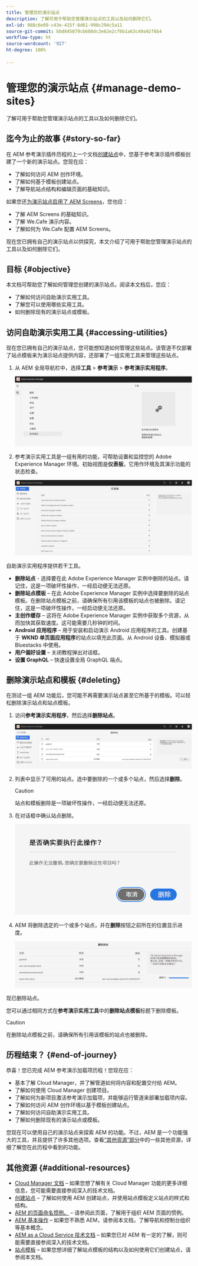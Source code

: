 ```yaml
---
title: 管理您的演示站点
description: 了解可用于帮助您管理演示站点的工具以及如何删除它们。
exl-id: 988c6e09-c43e-415f-8d61-998c294c5a11
source-git-commit: bbd845079cb688dc3e62e2cf6b1a63c49a92f6b4
workflow-type: ht
source-wordcount: '927'
ht-degree: 100%

---
```


# 管理您的演示站点 {#manage-demo-sites}

了解可用于帮助您管理演示站点的工具以及如何删除它们。

## 迄今为止的故事 {#story-so-far}

在 AEM 参考演示插件历程的上一个文档[创建站点](create-site.md)中，您基于参考演示插件模板创建了一个新的演示站点。您现在应：

* 了解如何访问 AEM 创作环境。
* 了解如何基于模板创建站点。
* 了解导航站点结构和编辑页面的基础知识。

如果您还[为演示站点启用了 AEM Screens](screens.md)，您也应：

* 了解 AEM Screens 的基础知识。
* 了解 We.Cafe 演示内容。
* 了解如何为 We.Cafe 配置 AEM Screens。

现在您已拥有自己的演示站点以供探究，本文介绍了可用于帮助您管理演示站点的工具以及如何删除它们。

## 目标 {#objective}

本文档可帮助您了解如何管理您创建的演示站点。阅读本文档后，您应：

* 了解如何访问自助演示实用工具。
* 了解您可以使用哪些实用工具。
* 如何删除现有的演示站点或模板。

## 访问自助演示实用工具 {#accessing-utilities}

现在您已拥有自己的演示站点，您可能想知道如何管理这些站点。该管道不仅部署了站点模板来为演示站点提供内容，还部署了一组实用工具来管理这些站点。

1. 从 AEM 全局导航栏中，选择&#x200B;**工具** > **参考演示** > **参考演示实用程序**。

   ![自助演示实用工具](assets/demo-utilities.png)

1. 参考演示实用工具是一组有用的功能，可帮助设置和监控您的 Adobe Experience Manager 环境。初始视图是&#x200B;**仪表板**，它用作环境及其演示功能的状态检查。

   ![仪表板](assets/dashboard.png)

自助演示实用程序提供若干工具。

* **删除站点** - 选择要在此 Adobe Experience Manager 实例中删除的站点。请记住，这是一项破坏性操作，一经启动便无法还原。
* **删除站点模板** – 在此 Adobe Experience Manager 实例中选择要删除的站点模板。在删除站点模板之前，请确保所有引用该模板的站点也被删除。请记住，这是一项破坏性操作，一经启动便无法还原。
* **主创作缓存** – 这将在 Adobe Experience Manager 实例中获取多个资源，从而加快其获取速度。这可能需要几秒钟的时间。
* **Android 应用程序** – 用于安装和启动演示 Android 应用程序的工具。创建基于 **WKND 单页面应用程序**&#x200B;的站点以填充此页面。从 Android 设备、模拟器或 Bluestacks 中使用。
* **用户偏好设置** – 关闭教程弹出对话框。
* **设置 GraphQL** – 快速设置全局 GraphQL 端点。

## 删除演示站点和模板 {#deleting}

在测试一组 AEM 功能后，您可能不再需要演示站点甚至它所基于的模板。可以轻松删除演示站点和站点模板。

1. 访问&#x200B;**参考演示实用程序**，然后选择&#x200B;**删除站点**。

   ![删除站点](assets/delete-sites.png)

1. 列表中显示了可用的站点。选中要删除的一个或多个站点，然后选择&#x200B;**删除**。

   >[!CAUTION]
   >
   >站点和模板删除是一项破坏性操作，一经启动便无法还原。

1. 在对话框中确认站点删除。

   ![确认站点删除](assets/confirm-site-delete.png)

1. AEM 将删除选定的一个或多个站点，并在&#x200B;**删除**&#x200B;按钮之前所在的位置显示进度。

   ![删除进度](assets/delete-progress.png)

现已删除站点。

您可以通过相同方式在&#x200B;**参考演示实用工具**&#x200B;中的&#x200B;**删除站点模板**&#x200B;标题下删除模板。

>[!CAUTION]
>
>在删除站点模板之前，请确保所有引用该模板的站点也被删除。

## 历程结束？ {#end-of-journey}

恭喜！您已完成 AEM 参考演示加载项历程！您现在应：

* 基本了解 Cloud Manager，并了解管道如何将内容和配置交付给 AEM。
* 了解如何使用 Cloud Manager 创建项目。
* 了解如何为新项目激活参考演示加载项，并能够运行管道来部署加载项内容。
* 了解如何访问 AEM 创作环境以基于模板创建站点。
* 了解如何访问自助演示实用工具。
* 了解如何删除现有的演示站点或模板。

您现在可以使用自己的演示站点来探索 AEM 的功能。不过，AEM 是一个功能强大的工具，并且提供了许多其他选项。查看[“其他资源”部分](#additional-resources)中的一些其他资源，详细了解您在此历程中看到的功能。

## 其他资源 {#additional-resources}

* [Cloud Manager 文档](https://experienceleague.adobe.com/docs/experience-manager-cloud-service/onboarding/onboarding-concepts/cloud-manager-introduction.html) – 如果您想了解有关 Cloud Manager 功能的更多详细信息，您可能需要直接参阅深入的技术文档。
* [创建站点](/help/sites-cloud/administering/site-creation/create-site.md) – 了解如何使用 AEM 创建站点，并使用站点模板定义站点的样式和结构。
* [AEM 的页面命名惯例。](/help/sites-cloud/authoring/sites-console/organizing-pages.md#page-name-restrictions-and-best-practices) – 请参阅此页面，了解用于组织 AEM 页面的惯例。
* [AEM 基本操作](/help/sites-cloud/authoring/basic-handling.md) – 如果您不熟悉 AEM，请参阅本文档，了解导航和控制台组织等基本概念。
* [AEM as a Cloud Service 技术文档](https://experienceleague.adobe.com/docs/experience-manager-cloud-service.html) – 如果您已对 AEM 有一定的了解，则可能需要直接参阅深入的技术文档。
* [站点模板](/help/sites-cloud/administering/site-creation/site-templates.md) – 如果您想详细了解站点模板的结构以及如何使用它们创建站点，请参阅本文档。
